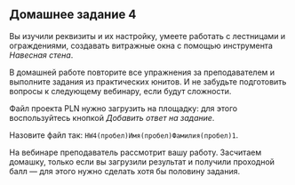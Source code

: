 ## Домашнее задание 4

Вы изучили реквизиты и их настройку, умеете работать с лестницами и ограждениями, создавать витражные окна с помощью инструмента *Навесная стена*.  

В домашней работе повторите все упражнения за преподавателем и выполните задания из практических юнитов. И не забудьте подготовить вопросы к следующему вебинару, если будут сложности.

Файл проекта PLN нужно загрузить на площадку: для этого воспользуйтесь кнопкой *Добавить ответ на задание*.

Назовите файл так: `HW4(пробел)Имя(пробел)Фамилия(пробел)1`.

На вебинаре преподаватель рассмотрит вашу работу. Засчитаем домашку, только если вы загрузили результат и получили проходной балл — для этого нужно сделать хотя бы половину задания.